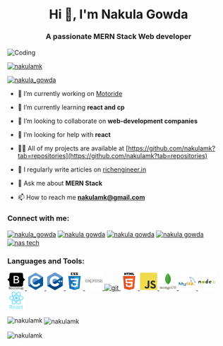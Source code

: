 






<h1 align="center">Hi 👋, I'm Nakula Gowda</h1>
<h3 align="center">A passionate MERN Stack Web developer</h3>
<img align="center" alt="Coding" width="400" src="https://cdn.dribbble.com/users/1162077/screenshots/3848914/programmer.gif"/>

<p align="left"> <a href="https://github.com/ryo-ma/github-profile-trophy"><img src="https://github-profile-trophy.vercel.app/?username=nakulamk" alt="nakulamk" /></a> </p>

<p align="left"> <a href="https://twitter.com/nakula_gowda" target="blank"><img src="https://img.shields.io/twitter/follow/nakula_gowda?logo=twitter&style=for-the-badge" alt="nakula_gowda" /></a> </p>

- 🔭 I’m currently working on [Motoride](motoride.in)

- 🌱 I’m currently learning **react and cp**

- 👯 I’m looking to collaborate on **web-development companies**

- 🤝 I’m looking for help with **react**

- 👨‍💻 All of my projects are available at [https://github.com/nakulamk?tab=repositories](https://github.com/nakulamk?tab=repositories)

- 📝 I regularly write articles on [richengineer.in](richengineer.in)

- 💬 Ask me about **MERN Stack**

- 📫 How to reach me **nakulamk@gmail.com**

<h3 align="left">Connect with me:</h3>
<p align="left">
<a href="https://twitter.com/nakula_gowda" target="blank"><img align="center" src="https://raw.githubusercontent.com/rahuldkjain/github-profile-readme-generator/master/src/images/icons/Social/twitter.svg" alt="nakula_gowda" height="30" width="40" /></a>
<a href="https://linkedin.com/in/nakula gowda" target="blank"><img align="center" src="https://raw.githubusercontent.com/rahuldkjain/github-profile-readme-generator/master/src/images/icons/Social/linked-in-alt.svg" alt="nakula gowda" height="30" width="40" /></a>
<a href="https://fb.com/nakula gowda" target="blank"><img align="center" src="https://raw.githubusercontent.com/rahuldkjain/github-profile-readme-generator/master/src/images/icons/Social/facebook.svg" alt="nakula gowda" height="30" width="40" /></a>
<a href="https://instagram.com/nakula gowda" target="blank"><img align="center" src="https://raw.githubusercontent.com/rahuldkjain/github-profile-readme-generator/master/src/images/icons/Social/instagram.svg" alt="nakula gowda" height="30" width="40" /></a>
<a href="https://www.youtube.com/c/nas tech" target="blank"><img align="center" src="https://raw.githubusercontent.com/rahuldkjain/github-profile-readme-generator/master/src/images/icons/Social/youtube.svg" alt="nas tech" height="30" width="40" /></a>
</p>

<h3 align="left">Languages and Tools:</h3>
<p align="left"> <a href="https://getbootstrap.com" target="_blank" rel="noreferrer"> <img src="https://raw.githubusercontent.com/devicons/devicon/master/icons/bootstrap/bootstrap-plain-wordmark.svg" alt="bootstrap" width="40" height="40"/> </a> <a href="https://www.cprogramming.com/" target="_blank" rel="noreferrer"> <img src="https://raw.githubusercontent.com/devicons/devicon/master/icons/c/c-original.svg" alt="c" width="40" height="40"/> </a> <a href="https://www.w3schools.com/cpp/" target="_blank" rel="noreferrer"> <img src="https://raw.githubusercontent.com/devicons/devicon/master/icons/cplusplus/cplusplus-original.svg" alt="cplusplus" width="40" height="40"/> </a> <a href="https://www.w3schools.com/css/" target="_blank" rel="noreferrer"> <img src="https://raw.githubusercontent.com/devicons/devicon/master/icons/css3/css3-original-wordmark.svg" alt="css3" width="40" height="40"/> </a> <a href="https://expressjs.com" target="_blank" rel="noreferrer"> <img src="https://raw.githubusercontent.com/devicons/devicon/master/icons/express/express-original-wordmark.svg" alt="express" width="40" height="40"/> </a> <a href="https://git-scm.com/" target="_blank" rel="noreferrer"> <img src="https://www.vectorlogo.zone/logos/git-scm/git-scm-icon.svg" alt="git" width="40" height="40"/> </a> <a href="https://www.w3.org/html/" target="_blank" rel="noreferrer"> <img src="https://raw.githubusercontent.com/devicons/devicon/master/icons/html5/html5-original-wordmark.svg" alt="html5" width="40" height="40"/> </a> <a href="https://developer.mozilla.org/en-US/docs/Web/JavaScript" target="_blank" rel="noreferrer"> <img src="https://raw.githubusercontent.com/devicons/devicon/master/icons/javascript/javascript-original.svg" alt="javascript" width="40" height="40"/> </a> <a href="https://www.mongodb.com/" target="_blank" rel="noreferrer"> <img src="https://raw.githubusercontent.com/devicons/devicon/master/icons/mongodb/mongodb-original-wordmark.svg" alt="mongodb" width="40" height="40"/> </a> <a href="https://www.mysql.com/" target="_blank" rel="noreferrer"> <img src="https://raw.githubusercontent.com/devicons/devicon/master/icons/mysql/mysql-original-wordmark.svg" alt="mysql" width="40" height="40"/> </a> <a href="https://nodejs.org" target="_blank" rel="noreferrer"> <img src="https://raw.githubusercontent.com/devicons/devicon/master/icons/nodejs/nodejs-original-wordmark.svg" alt="nodejs" width="40" height="40"/> </a> <a href="https://reactjs.org/" target="_blank" rel="noreferrer"> <img src="https://raw.githubusercontent.com/devicons/devicon/master/icons/react/react-original-wordmark.svg" alt="react" width="40" height="40"/> </a> </p>

<p><img align="left" src="https://github-readme-stats.vercel.app/api/top-langs?username=nakulamk&show_icons=true&locale=en&layout=compact" alt="nakulamk" /></p>

<p>&nbsp;<img align="center" src="https://github-readme-stats.vercel.app/api?username=nakulamk&show_icons=true&locale=en" alt="nakulamk" /></p>

<p><img align="center" src="https://github-readme-streak-stats.herokuapp.com/?user=nakulamk&" alt="nakulamk" /></p>
